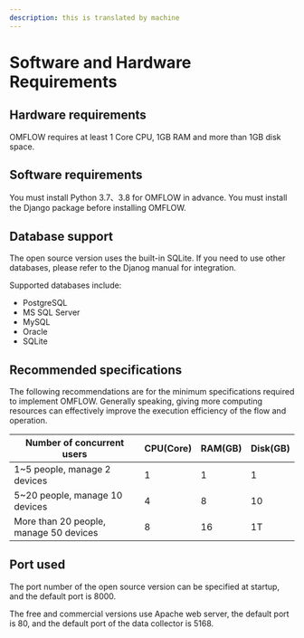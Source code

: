 ```yaml
---
description: this is translated by machine
---
```


# Software and Hardware Requirements

## Hardware requirements

OMFLOW requires at least 1 Core CPU, 1GB RAM and more than 1GB disk space.

## Software requirements

You must install Python  3.7、3.8  for OMFLOW in advance. You must install the Django package before installing OMFLOW.

## Database support

The open source version uses the built-in SQLite. If you need to use other databases, please refer to the Djanog manual for integration.

Supported databases include:

* PostgreSQL
* MS SQL Server
* MySQL
* Oracle
* SQLite

## Recommended specifications

The following recommendations are for the minimum specifications required to implement OMFLOW. Generally speaking, giving more computing resources can effectively improve the execution efficiency of the flow and operation.

| Number of concurrent users             | CPU(Core) | RAM(GB) | Disk(GB) |
| -------------------------------------- | --------- | ------- | -------- |
| 1\~5 people, manage 2 devices          | 1         | 1       | 1        |
| 5\~20 people, manage 10 devices        | 4         | 8       | 10       |
| More than 20 people, manage 50 devices | 8         | 16      | 1T       |

## Port used

The port number of the open source version can be specified at startup, and the default port is 8000.

The free and commercial versions use Apache web server, the default port is 80, and the default port of the data collector is 5168.
